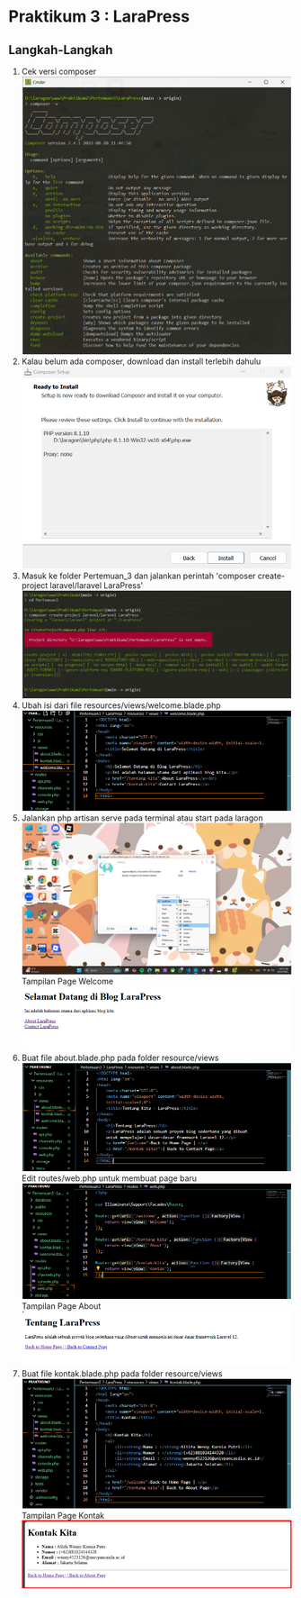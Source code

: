 # Praktikum 3 : LaraPress

## Langkah-Langkah
1. Cek versi composer
![Composer Version](composer.png)
2. Kalau belum ada composer, download dan install terlebih dahulu
![Composer Install](install.png)
3. Masuk ke folder Pertemuan_3 dan jalankan perintah 'composer create-project laravel/laravel LaraPress'
![Create LaraPress Project](larapress.png)
4. Ubah isi dari file resources/views/welcome.blade.php
![welcome.blade.php](welcome.png)
5. Jalankan php artisan serve pada terminal atau start pada laragon
![Start from Laragon](artisan.png)
Tampilan Page Welcome
![Page Welcome](datang.png)
6. Buat file about.blade.php pada folder resource/views
![about.blade.php](about.png)
Edit routes/web.php untuk membuat page baru
![routes/web.php](web.png)
Tampilan Page About
![Page About](pagea.png)
7. Buat file kontak.blade.php pada folder resource/views
![kontak.blade.php](kontak.png)
Tampilan Page Kontak
![kontak.blade/php](pagec.png)